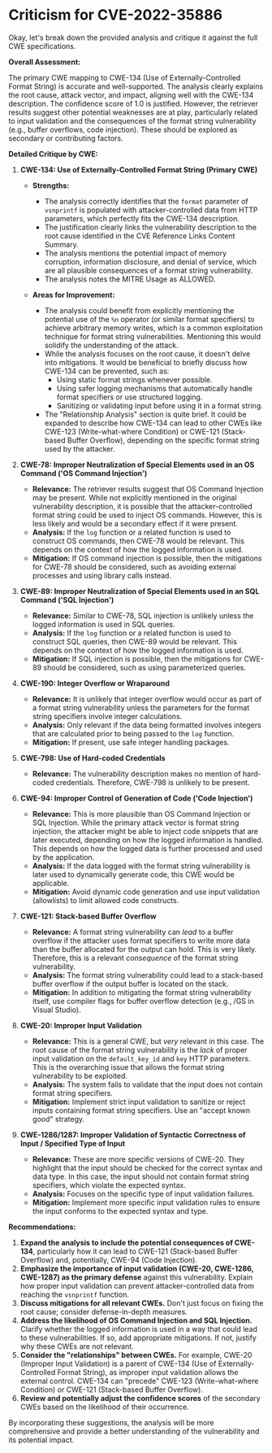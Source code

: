 # Criticism for CVE-2022-35886

Okay, let's break down the provided analysis and critique it against the full CWE specifications.

**Overall Assessment:**

The primary CWE mapping to CWE-134 (Use of Externally-Controlled Format String) is accurate and well-supported. The analysis clearly explains the root cause, attack vector, and impact, aligning well with the CWE-134 description. The confidence score of 1.0 is justified. However, the retriever results suggest other potential weaknesses are at play, particularly related to input validation and the consequences of the format string vulnerability (e.g., buffer overflows, code injection). These should be explored as secondary or contributing factors.

**Detailed Critique by CWE:**

1.  **CWE-134: Use of Externally-Controlled Format String (Primary CWE)**

    *   **Strengths:**

        *   The analysis correctly identifies that the `format` parameter of `vsnprintf` is populated with attacker-controlled data from HTTP parameters, which perfectly fits the CWE-134 description.
        *   The justification clearly links the vulnerability description to the root cause identified in the CVE Reference Links Content Summary.
        *   The analysis mentions the potential impact of memory corruption, information disclosure, and denial of service, which are all plausible consequences of a format string vulnerability.
        *   The analysis notes the MITRE Usage as ALLOWED.

    *   **Areas for Improvement:**

        *   The analysis could benefit from explicitly mentioning the potential use of the `%n` operator (or similar format specifiers) to achieve arbitrary memory writes, which is a common exploitation technique for format string vulnerabilities.  Mentioning this would solidify the understanding of the attack.
        *   While the analysis focuses on the root cause, it doesn't delve into mitigations. It would be beneficial to briefly discuss how CWE-134 can be prevented, such as:
            *   Using static format strings whenever possible.
            *   Using safer logging mechanisms that automatically handle format specifiers or use structured logging.
            *   Sanitizing or validating input before using it in a format string.
        *   The "Relationship Analysis" section is quite brief. It could be expanded to describe how CWE-134 can lead to other CWEs like CWE-123 (Write-what-where Condition) or CWE-121 (Stack-based Buffer Overflow), depending on the specific format string used by the attacker.

2.  **CWE-78: Improper Neutralization of Special Elements used in an OS Command ('OS Command Injection')**

    *   **Relevance:** The retriever results suggest that OS Command Injection may be present. While not explicitly mentioned in the original vulnerability description, it is possible that the attacker-controlled format string could be used to inject OS commands. However, this is less likely and would be a secondary effect if it were present.
    *   **Analysis:** If the `log` function or a related function is used to construct OS commands, then CWE-78 would be relevant. This depends on the context of how the logged information is used.
    *   **Mitigation:** If OS command injection is possible, then the mitigations for CWE-78 should be considered, such as avoiding external processes and using library calls instead.

3.  **CWE-89: Improper Neutralization of Special Elements used in an SQL Command ('SQL Injection')**

    *   **Relevance:** Similar to CWE-78, SQL injection is unlikely unless the logged information is used in SQL queries.
    *   **Analysis:** If the `log` function or a related function is used to construct SQL queries, then CWE-89 would be relevant. This depends on the context of how the logged information is used.
    *   **Mitigation:** If SQL injection is possible, then the mitigations for CWE-89 should be considered, such as using parameterized queries.

4.  **CWE-190: Integer Overflow or Wraparound**

    *   **Relevance:** It is unlikely that integer overflow would occur as part of a format string vulnerability unless the parameters for the format string specifiers involve integer calculations.
    *    **Analysis:** Only relevant if the data being formatted involves integers that are calculated prior to being passed to the `log` function.
    *    **Mitigation:** If present, use safe integer handling packages.

5.  **CWE-798: Use of Hard-coded Credentials**

    *   **Relevance:** The vulnerability description makes no mention of hard-coded credentials. Therefore, CWE-798 is unlikely to be present.

6.  **CWE-94: Improper Control of Generation of Code ('Code Injection')**

    *   **Relevance:** This is more plausible than OS Command Injection or SQL Injection.  While the primary attack vector is format string injection, the attacker might be able to inject code snippets that are later executed, depending on how the logged information is handled. This depends on how the logged data is further processed and used by the application.
    *   **Analysis:**  If the data logged with the format string vulnerability is later used to dynamically generate code, this CWE would be applicable.
    *   **Mitigation:** Avoid dynamic code generation and use input validation (allowlists) to limit allowed code constructs.

7.  **CWE-121: Stack-based Buffer Overflow**

    *   **Relevance:** A format string vulnerability can *lead* to a buffer overflow if the attacker uses format specifiers to write more data than the buffer allocated for the output can hold. This is very likely.  Therefore, this is a relevant *consequence* of the format string vulnerability.
    *   **Analysis:** The format string vulnerability could lead to a stack-based buffer overflow if the output buffer is located on the stack.
    *   **Mitigation:** In addition to mitigating the format string vulnerability itself, use compiler flags for buffer overflow detection (e.g., /GS in Visual Studio).

8.  **CWE-20: Improper Input Validation**

    *   **Relevance:** This is a general CWE, but *very* relevant in this case. The root cause of the format string vulnerability is the *lack* of proper input validation on the `default_key_id` and `key` HTTP parameters. This is the overarching issue that allows the format string vulnerability to be exploited.
    *   **Analysis:** The system fails to validate that the input does not contain format string specifiers.
    *   **Mitigation:**  Implement strict input validation to sanitize or reject inputs containing format string specifiers. Use an "accept known good" strategy.

9.  **CWE-1286/1287: Improper Validation of Syntactic Correctness of Input / Specified Type of Input**

    *   **Relevance:** These are more specific versions of CWE-20. They highlight that the input should be checked for the correct syntax and data type. In this case, the input should not contain format string specifiers, which violate the expected syntax.
    *   **Analysis:** Focuses on the specific type of input validation failures.
    *   **Mitigation:** Implement more specific input validation rules to ensure the input conforms to the expected syntax and type.

**Recommendations:**

1.  **Expand the analysis to include the potential consequences of CWE-134**, particularly how it can lead to CWE-121 (Stack-based Buffer Overflow) and, potentially, CWE-94 (Code Injection).
2.  **Emphasize the importance of input validation (CWE-20, CWE-1286, CWE-1287) as the primary defense** against this vulnerability.  Explain how proper input validation can prevent attacker-controlled data from reaching the `vsnprintf` function.
3.  **Discuss mitigations for all relevant CWEs.**  Don't just focus on fixing the root cause; consider defense-in-depth measures.
4.  **Address the likelihood of OS Command Injection and SQL Injection.**  Clarify whether the logged information is used in a way that could lead to these vulnerabilities. If so, add appropriate mitigations. If not, justify why these CWEs are not relevant.
5.  **Consider the "relationships" between CWEs.**  For example, CWE-20 (Improper Input Validation) is a parent of CWE-134 (Use of Externally-Controlled Format String), as improper input validation allows the external control. CWE-134 can "precede" CWE-123 (Write-what-where Condition) or CWE-121 (Stack-based Buffer Overflow).
6.  **Review and potentially adjust the confidence scores** of the secondary CWEs based on the likelihood of their occurrence.

By incorporating these suggestions, the analysis will be more comprehensive and provide a better understanding of the vulnerability and its potential impact.